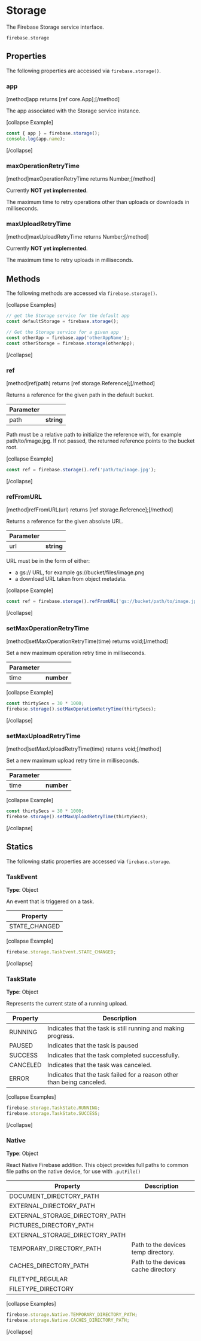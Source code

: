 # Storage

The Firebase Storage service interface.

```
firebase.storage
```

## Properties

The following properties are accessed via `firebase.storage()`.

### app
[method]app returns [ref core.App];[/method]

The app associated with the Storage service instance.

[collapse Example]
```js
const { app } = firebase.storage();
console.log(app.name);
```
[/collapse]


### maxOperationRetryTime
[method]maxOperationRetryTime returns Number;[/method]

Currently **NOT yet implemented**.

The maximum time to retry operations other than uploads or downloads in milliseconds.

### maxUploadRetryTime
[method]maxUploadRetryTime returns Number;[/method]

Currently **NOT yet implemented**.

The maximum time to retry uploads in milliseconds.

## Methods

The following methods are accessed via `firebase.storage()`.

[collapse Examples]
```js
// get the Storage service for the default app
const defaultStorage = firebase.storage();

// Get the Storage service for a given app
const otherApp = firebase.app('otherAppName');
const otherStorage = firebase.storage(otherApp);
```
[/collapse]

### ref
[method]ref(path) returns [ref storage.Reference];[/method]

Returns a reference for the given path in the default bucket.

| Parameter |         |
| --------- | ------- |
| path  | **string**  |

Path must be a relative path to initialize the reference with, for example path/to/image.jpg. If not passed, the returned reference points to the bucket root.

[collapse Example]
```js
const ref = firebase.storage().ref('path/to/image.jpg');
```
[/collapse]

### refFromURL
[method]refFromURL(url) returns [ref storage.Reference];[/method]

Returns a reference for the given absolute URL.

| Parameter |         |
| --------- | ------- |
| url  | **string**  |


URL must be in the form of either:

   - a gs:// URL, for example gs://bucket/files/image.png
   - a download URL taken from object metadata.

[collapse Example]
```js
const ref = firebase.storage().refFromURL('gs://bucket/path/to/image.jpg');
```
[/collapse]

### setMaxOperationRetryTime
[method]setMaxOperationRetryTime(time) returns void;[/method]

Set a new maximum operation retry time in milliseconds.

| Parameter |         |
| --------- | ------- |
| time  | **number**  |

[collapse Example]
```js
const thirtySecs = 30 * 1000;
firebase.storage().setMaxOperationRetryTime(thirtySecs);
```
[/collapse]

### setMaxUploadRetryTime
[method]setMaxUploadRetryTime(time) returns void;[/method]

Set a new maximum upload retry time in milliseconds.

| Parameter |         |
| --------- | ------- |
| time  | **number**  |

[collapse Example]
```js
const thirtySecs = 30 * 1000;
firebase.storage().setMaxUploadRetryTime(thirtySecs);
```
[/collapse]

## Statics

The following static properties are accessed via `firebase.storage`.

### TaskEvent

**Type**: Object

An event that is triggered on a task.

| Property |
| --------- |
| STATE_CHANGED  |

[collapse Example]
```js
firebase.storage.TaskEvent.STATE_CHANGED;
```
[/collapse]


### TaskState

**Type**: Object

Represents the current state of a running upload.

| Property | Description |
| --------- | ------- |
| RUNNING  | Indicates that the task is still running and making progress. |
| PAUSED   | Indicates that the task is paused |
| SUCCESS  | Indicates that the task completed successfully. |
| CANCELED | Indicates that the task was canceled. |
| ERROR    | Indicates that the task failed for a reason other than being canceled. |

[collapse Examples]
```js
firebase.storage.TaskState.RUNNING;
firebase.storage.TaskState.SUCCESS;
```
[/collapse]

### Native

**Type**: Object

React Native Firebase addition. This object provides full paths to common file paths on the native device, for use with `.putFile()`

| Property | Description |
| --------- | ------- |
| DOCUMENT_DIRECTORY_PATH  |    |
| EXTERNAL_DIRECTORY_PATH  |    |
| EXTERNAL_STORAGE_DIRECTORY_PATH  |    |
| PICTURES_DIRECTORY_PATH  |    |
| EXTERNAL_STORAGE_DIRECTORY_PATH  |    |
| TEMPORARY_DIRECTORY_PATH  |  Path to the devices temp directory.  |
| CACHES_DIRECTORY_PATH  |  Path to the devices cache directory  |
| FILETYPE_REGULAR  |    |
| FILETYPE_DIRECTORY  |    |


[collapse Examples]
```js
firebase.storage.Native.TEMPORARY_DIRECTORY_PATH;
firebase.storage.Native.CACHES_DIRECTORY_PATH;
```
[/collapse]


